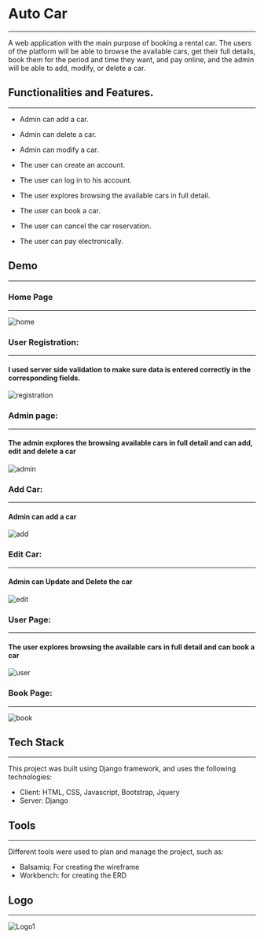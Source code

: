 # Auto Car
-----

A web application with the main purpose of booking a rental car.
The users of the platform will be able to browse the available cars, get their full details, book them for the period and time they want, and pay online, and the admin will be able to add, modify, or delete a car.

## Functionalities and Features.
-----

- Admin can add a car.

- Admin can delete a car.

- Admin can modify a car.

- The user can create an account.

- The user can log in to his account.

- The user explores browsing the available cars in full detail.

- The user can book a car.

- The user can cancel the car reservation.

- The user can pay electronically.
## Demo
-----
### Home Page
-----
![home](https://github.com/abdullah-zyoud/Solo_Project/assets/130833624/2f05ed5d-9953-4697-bb1f-3c363fac2ad3)

### User Registration:
-----
#### I used server side validation to make sure data is entered correctly in the corresponding fields.
![registration](https://github.com/abdullah-zyoud/Solo_Project/assets/130833624/f90a33cb-4750-4b3d-bc5c-7ac6ea29f57f)

### Admin page:
-----
#### The admin explores the browsing available cars in full detail and can add, edit and delete a car
![admin](https://github.com/abdullah-zyoud/Solo-Project/assets/130833624/4adad701-a722-47a7-b0c0-68d6c9cedd82)


### Add Car:
-----
#### Admin can add a car
![add](https://github.com/abdullah-zyoud/Solo-Project/assets/130833624/e83f403c-75b3-4a04-b7c5-6bc9fefbd1e5)


### Edit Car:
-----
#### Admin can Update and Delete the car
![edit](https://github.com/abdullah-zyoud/Solo-Project/assets/130833624/e3454f70-de4a-48b3-80c5-0ab477ac01c2)


### User Page:
-----
#### The user explores browsing the available cars in full detail and can book a car

![user](https://github.com/abdullah-zyoud/Solo-Project/assets/130833624/e3a07a5b-846d-4806-9e8e-b7a8baa2de6e)

### Book Page:
-----
![book](https://github.com/abdullah-zyoud/Solo-Project/assets/130833624/fd702740-97fb-4727-8902-41561c1171b8)

## Tech Stack
-----
This project was built using Django framework, and uses the following technologies:
- Client: HTML, CSS, Javascript, Bootstrap, Jquery
- Server: Django
## Tools
-----
Different tools were used to plan and manage the project, such as:
- Balsamiq: For creating the wireframe
- Workbench: for creating the ERD
## Logo
-----
 ![Logo1](https://github.com/abdullah-zyoud/Solo-Project/assets/130833624/77ab78b5-d642-49ae-85cf-b44cfb05b2b3)
